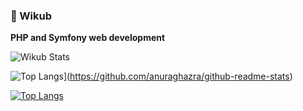 ### 👋 Wikub

**PHP and Symfony web development**


![Wikub Stats](https://github-readme-stats-guypp26rj-wikubs-projects.vercel.app/api?username=wikub&include_all_commits=true&count_private=true&hide_border=true&show_icons=true)

![Top Langs](https://github-readme-stats-guypp26rj-wikubs-projects.vercel.app/api/top-langs/?username=wikub&layout=compact&count_private=true&hide_border=true&langs_count=6&include_all_commits=true&hide=blade)](https://github.com/anuraghazra/github-readme-stats)


[![Top Langs](https://github-readme-stats.vercel.app/api/top-langs/?username=wikub&layout=compact&count_private=true&hide_border=true&langs_count=6&include_all_commits=true&hide=blade)](https://github.com/anuraghazra/github-readme-stats)

